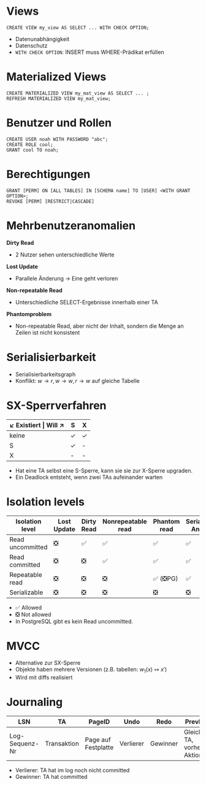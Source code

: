# Views

```postgresql
CREATE VIEW my_view AS SELECT ... WITH CHECK OPTION;
```

- Datenunabhängigkeit
- Datenschutz
- `WITH CHECK OPTION`: INSERT muss WHERE-Prädikat erfüllen

# Materialized Views

```postgresql
CREATE MATERIALIZED VIEW my_mat_view AS SELECT ... ;
REFRESH MATERIALIZED VIEW my_mat_view;
```

# Benutzer und Rollen

```postgresql
CREATE USER noah WITH PASSWORD "abc";
CREATE ROLE cool;
GRANT cool TO noah;
```

# Berechtigungen

```postgresql
GRANT [PERM] ON [ALL TABLES] IN [SCHEMA name] TO [USER] <WITH GRANT OPTION>;
REVOKE [PERM] [RESTRICT|CASCADE]
```

# Mehrbenutzeranomalien

**Dirty Read**
- 2 Nutzer sehen unterschiedliche Werte

**Lost Update**
- Parallele Änderung -> Eine geht verloren

**Non-repeatable Read**
- Unterschiedliche SELECT-Ergebnisse innerhalb einer TA

**Phantomproblem**
- Non-repeatable Read, aber nicht der Inhalt, sondern die Menge an Zeilen ist nicht konsistent

# Serialisierbarkeit

- Serialisierbarkeitsgraph
- Konflikt: $w \to r, w \to w, r \to w$ auf gleiche Tabelle

# SX-Sperrverfahren

| $\swarrow$ Existiert \| Will $\nearrow$ | S | X |
| ---- | ---- | ---- |
| keine | $\checkmark$ | $\checkmark$ |
| S | $\checkmark$ | - |
| X | - | - |
- Hat eine TA selbst eine S-Sperre, kann sie sie zur X-Sperre upgraden.
- Ein Deadlock entsteht, wenn zwei TAs aufeinander warten

# Isolation levels

| Isolation level | Lost Update | Dirty Read | Nonrepeatable read | Phantom read | Serialization Anomaly |
| ---- | ---- | ---- | ---- | ---- | ---- |
| Read uncommitted | ❎ | ✅  | ✅ | ✅ | ✅ |
| Read committed | ❎ | ❎ | ✅ | ✅ | ✅ |
| Repeatable read | ❎ | ❎ | ❎ | ✅ (❎PG) | ✅ |
| Serializable | ❎ | ❎ | ❎ | ❎ | ❎ |

- ✅ Allowed
- ❎ Not allowed
- In PostgreSQL gibt es kein Read uncommitted.

# MVCC

- Alternative zur SX-Sperre
- Objekte haben mehrere Versionen (z.B. tabellen: $w_1(x) \mapsto x'$)
- Wird mit diffs realisiert

# Journaling

| LSN | TA | PageID | Undo | Redo | PrevLSN |
| ---- | ---- | ---- | ---- | ---- | ---- |
| Log-Sequenz-Nr | Transaktion | Page auf Festplatte | Verlierer | Gewinner | Gleiche TA, vorherige Aktion |

- Verlierer: TA hat im log noch nicht committed
- Gewinner: TA hat committed
